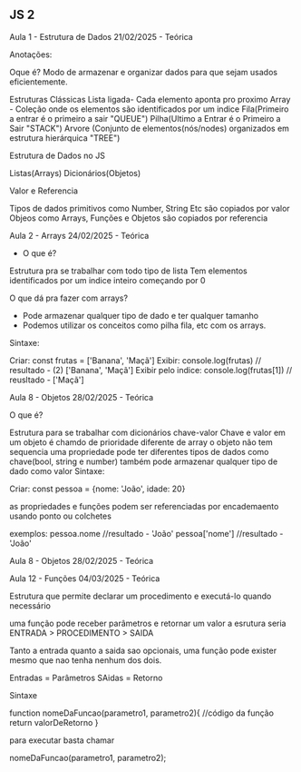 ## JS 2

Aula 1 - Estrutura de Dados 21/02/2025 - Teórica

Anotações: 

Oque é? Modo de armazenar e organizar dados para que sejam usados eficientemente.

Estruturas Clássicas
Lista ligada- Cada elemento aponta pro proximo
Array - Coleção onde os elementos são identificados por um indice
Fila(Primeiro a entrar é o primeiro a sair "QUEUE")
Pilha(Ultimo a Entrar é o Primeiro a Sair "STACK")
Arvore (Conjunto de elementos(nós/nodes) organizados em estrutura hierárquica "TREE")

Estrutura de Dados no JS

Listas(Arrays)
Dicionários(Objetos)

Valor e Referencia 

Tipos de dados primitivos como Number, String Etc são copiados por valor 
Objeos como Arrays, Funções e Objetos são copiados por referencia


Aula 2 - Arrays 24/02/2025 - Teórica

- O que é? 

Estrutura pra se trabalhar com todo tipo de lista
Tem elementos identificados por um indice inteiro começando por 0 

O que dá pra fazer com arrays?

- Pode armazenar qualquer tipo de dado e ter qualquer tamanho
- Podemos utilizar os conceitos como pilha fila,  etc com os arrays.

Sintaxe: 

Criar: const frutas = ['Banana', 'Maçã']
Exibir: console.log(frutas) // resultado - (2) ['Banana', 'Maçã']
Exibir pelo indice: console.log(frutas[1]) // reusltado - ['Maçã']


Aula 8 - Objetos 28/02/2025 - Teórica

O que é? 

Estrutura para se trabalhar com dicionários chave-valor
Chave e valor em um objeto é chamdo de prioridade
diferente de array o objeto não tem sequencia
uma propriedade pode ter diferentes tipos de dados como chave(bool, string e number)
também pode armazenar qualquer tipo de dado como valor
Sintaxe:

Criar: const pessoa = {nome: 'João', idade: 20}

as propriedades e funções podem ser referenciadas por encademaento usando ponto ou colchetes

exemplos:
pessoa.nome //resultado - 'João'
pessoa['nome'] //resultado - 'João'

Aula 8 - Objetos 28/02/2025 - Teórica

Aula 12 - Funções 04/03/2025 - Teórica

Estrutura que permite declarar um procedimento e executá-lo quando necessário

uma função pode receber parâmetros e retornar um valor a esrutura seria ENTRADA > PROCEDIMENTO > SAIDA 

Tanto a entrada quanto a saida sao opcionais, uma função pode exister mesmo que nao tenha nenhum dos dois.

Entradas = Parâmetros 
SAidas = Retorno

Sintaxe 

function nomeDaFuncao(parametro1, parametro2){
    //código da função
    return valorDeRetorno
}

para executar basta chamar 

nomeDaFuncao(parametro1, parametro2);
